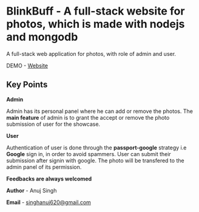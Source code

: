# BlinkBuff - A full-stack website for photos, which is made with nodejs and mongodb
A full-stack web application for photos, with role of admin and user.

DEMO - [Website](http://blinkbuff.herokuapp.com/)

## **Key Points**

**Admin**

Admin has its personal panel where he can add or remove the photos. The **main feature** of admin is to grant the accept or remove the photo submission of user for the showcase.

**User**

Authentication of user is done through the **passport-google** strategy i.e **Google** sign in, in order to avoid spammers. User can submit their submission after signin with google. The photo will be transfered to the admin panel of its permission.

**Feedbacks are always welcomed**

**Author** - Anuj Singh

**Email** - singhanuj620@gmail.com
